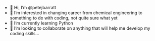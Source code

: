 - 👋 Hi, I’m @petejbarratt
- 👀 I’m interested in changing career from chemical engineering to something to do with coding, not quite sure what yet
- 🌱 I’m currently learning Python
- 💞️ I’m looking to collaborate on anything that will help me develop my coding skills...


<!---
petejbarratt/petejbarratt is a ✨ special ✨ repository because its `README.md` (this file) appears on your GitHub profile.
You can click the Preview link to take a look at your changes.
--->
